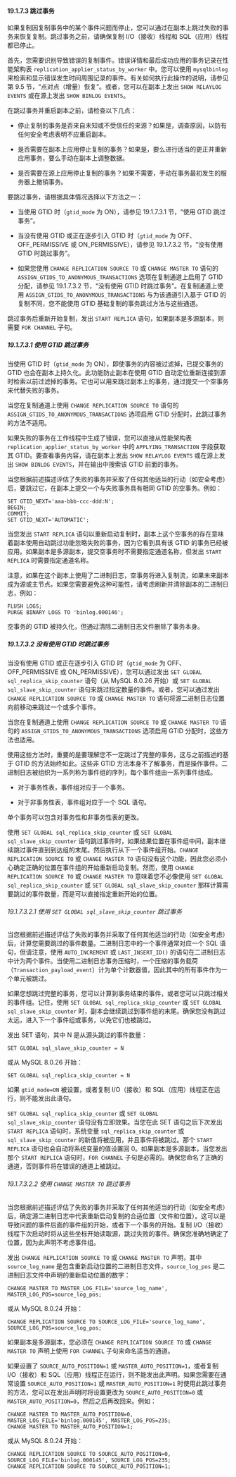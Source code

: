 #### 19.1.7.3 跳过事务

如果复制因复制事务中的某个事件问题而停止，您可以通过在副本上跳过失败的事务来恢复复制。跳过事务之前，请确保复制 I/O（接收）线程和 SQL（应用）线程都已停止。

首先，您需要识别导致错误的复制事件。错误详情和最后成功应用的事务记录在性能架构表 `replication_applier_status_by_worker` 中。您可以使用 `mysqlbinlog` 来检索和显示错误发生时间周围记录的事件。有关如何执行此操作的说明，请参见第 9.5 节，“点对点（增量）恢复”。或者，您可以在副本上发出 `SHOW RELAYLOG EVENTS` 或在源上发出 `SHOW BINLOG EVENTS`。

在跳过事务并重启副本之前，请检查以下几点：

- 停止复制的事务是否来自未知或不受信任的来源？如果是，调查原因，以防有任何安全考虑表明不应重启副本。

- 是否需要在副本上应用停止复制的事务？如果是，要么进行适当的更正并重新应用事务，要么手动在副本上调整数据。

- 是否需要在源上应用停止复制的事务？如果不需要，手动在事务最初发生的服务器上撤销事务。

要跳过事务，请根据具体情况选择以下方法之一：

- 当使用 GTID 时（`gtid_mode` 为 ON），请参见 19.1.7.3.1 节，“使用 GTID 跳过事务”。

- 当没有使用 GTID 或正在逐步引入 GTID 时（`gtid_mode` 为 OFF、OFF_PERMISSIVE 或 ON_PERMISSIVE），请参见 19.1.7.3.2 节，“没有使用 GTID 时跳过事务”。

- 如果您使用 `CHANGE REPLICATION SOURCE TO` 或 `CHANGE MASTER TO` 语句的 `ASSIGN_GTIDS_TO_ANONYMOUS_TRANSACTIONS` 选项在复制通道上启用了 GTID 分配，请参见 19.1.7.3.2 节，“没有使用 GTID 时跳过事务”。在复制通道上使用 `ASSIGN_GTIDS_TO_ANONYMOUS_TRANSACTIONS` 与为该通道引入基于 GTID 的复制不同，您不能使用 GTID 基础复制的事务跳过方法与这些通道。

跳过事务后重新开始复制，发出 `START REPLICA` 语句，如果副本是多源副本，则需要 `FOR CHANNEL` 子句。

##### 19.1.7.3.1 使用 GTID 跳过事务

当使用 GTID 时（`gtid_mode` 为 ON），即使事务的内容被过滤掉，已提交事务的 GTID 也会在副本上持久化。此功能防止副本在使用 GTID 自动定位重新连接到源时检索以前过滤掉的事务。它也可以用来跳过副本上的事务，通过提交一个空事务来代替失败的事务。

当您在复制通道上使用 `CHANGE REPLICATION SOURCE TO` 语句的 `ASSIGN_GTIDS_TO_ANONYMOUS_TRANSACTIONS` 选项启用 GTID 分配时，此跳过事务的方法不适用。

如果失败的事务在工作线程中生成了错误，您可以直接从性能架构表 `replication_applier_status_by_worker` 中的 `APPLYING_TRANSACTION` 字段获取其 GTID。要查看事务内容，请在副本上发出 `SHOW RELAYLOG EVENTS` 或在源上发出 `SHOW BINLOG EVENTS`，并在输出中搜索该 GTID 前面的事务。

当您根据前述描述评估了失败的事务并采取了任何其他适当的行动（如安全考虑）后，要跳过它，在副本上提交一个与失败事务具有相同 GTID 的空事务。例如：

```mysql
SET GTID_NEXT='aaa-bbb-ccc-ddd:N';
BEGIN;
COMMIT;
SET GTID_NEXT='AUTOMATIC';
```

当您发出 `START REPLICA` 语句以重新启动复制时，副本上这个空事务的存在意味着副本使用自动跳过功能忽略失败的事务，因为它看到具有该 GTID 的事务已经被应用。如果副本是多源副本，提交空事务时不需要指定通道名称，但发出 `START REPLICA` 时需要指定通道名称。

注意，如果在这个副本上使用了二进制日志，空事务将进入复制流，如果未来副本成为源或主节点。如果您需要避免这种可能性，请考虑刷新并清除副本的二进制日志，例如：

```mysql
FLUSH LOGS;
PURGE BINARY LOGS TO 'binlog.000146';
```

空事务的 GTID 被持久化，但通过清除二进制日志文件删除了事务本身。

##### 19.1.7.3.2 没有使用 GTID 时跳过事务

当没有使用 GTID 或正在逐步引入 GTID 时（`gtid_mode` 为 OFF、OFF_PERMISSIVE 或 ON_PERMISSIVE），您可以通过发出 `SET GLOBAL sql_replica_skip_counter` 语句（从 MySQL 8.0.26 开始）或 `SET GLOBAL sql_slave_skip_counter` 语句来跳过指定数量的事件。或者，您可以通过发出 `CHANGE REPLICATION SOURCE TO` 或 `CHANGE MASTER TO` 语句将源二进制日志位置向前移动来跳过一个或多个事件。

当您在复制通道上使用 `CHANGE REPLICATION SOURCE TO` 或 `CHANGE MASTER TO` 语句的 `ASSIGN_GTIDS_TO_ANONYMOUS_TRANSACTIONS` 选项启用 GTID 分配时，这些方法也适用。

使用这些方法时，重要的是要理解您不一定跳过了完整的事务，这与之前描述的基于 GTID 的方法始终如此。这些非 GTID 方法本身不了解事务，而是操作事件。二进制日志被组织为一系列称为事件组的序列，每个事件组由一系列事件组成。

- 对于事务性表，事件组对应于一个事务。

- 对于非事务性表，事件组对应于一个 SQL 语句。


单个事务可以包含对事务性和非事务性表的更改。

使用 `SET GLOBAL sql_replica_skip_counter` 或 `SET GLOBAL sql_slave_skip_counter` 语句跳过事件时，如果结果位置在事件组中间，副本继续跳过事件直到到达组的末尾。然后执行从下一个事件组开始。`CHANGE REPLICATION SOURCE TO` 或 `CHANGE MASTER TO` 语句没有这个功能，因此您必须小心确定正确的位置在事件组的开始重新启动复制。然而，使用 `CHANGE REPLICATION SOURCE TO` 或 `CHANGE MASTER TO` 意味着您不必像使用 `SET GLOBAL sql_replica_skip_counter` 或 `SET GLOBAL sql_slave_skip_counter` 那样计算需要跳过的事件数量，而是可以直接指定重新开始的位置。

###### 19.1.7.3.2.1 使用 `SET GLOBAL sql_slave_skip_counter` 跳过事务

当您根据前述描述评估了失败的事务并采取了任何其他适当的行动（如安全考虑）后，计算您需要跳过的事件数量。二进制日志中的一个事件通常对应一个 SQL 语句，但请注意，使用 `AUTO_INCREMENT` 或 `LAST_INSERT_ID()` 的语句在二进制日志中计为两个事件。当使用二进制日志事务压缩时，一个压缩的事务载荷（`Transaction_payload_event`）计为单个计数器值，因此其中的所有事件作为一个单元被跳过。

如果您想跳过完整的事务，您可以计算到事务结束的事件，或者您可以只跳过相关的事件组。记住，使用 `SET GLOBAL sql_replica_skip_counter` 或 `SET GLOBAL sql_slave_skip_counter` 时，副本会继续跳过到事件组的末尾。确保您没有跳过太远，进入下一个事件组或事务，以免它们也被跳过。

发出 SET 语句，其中 N 是从源头跳过的事件数量：

```mysql
SET GLOBAL sql_slave_skip_counter = N
```

或从 MySQL 8.0.26 开始：
```mysql
SET GLOBAL sql_replica_skip_counter = N
```
如果 `gtid_mode=ON` 被设置，或者复制 I/O（接收）和 SQL（应用）线程正在运行，则不能发出此语句。

`SET GLOBAL sql_replica_skip_counter` 或 `SET GLOBAL sql_slave_skip_counter` 语句没有立即效果。当您在此 SET 语句之后下次发出 `START REPLICA` 语句时，系统变量 `sql_replica_skip_counter` 或 `sql_slave_skip_counter` 的新值将被应用，并且事件将被跳过。那个 `START REPLICA` 语句也会自动将系统变量的值设置回 0。如果副本是多源副本，当您发出那个 `START REPLICA` 语句时，`FOR CHANNEL` 子句是必需的。确保您命名了正确的通道，否则事件将在错误的通道上被跳过。

###### 19.1.7.3.2.2 使用 `CHANGE MASTER TO` 跳过事务

当您根据前述描述评估了失败的事务并采取了任何其他适当的行动（如安全考虑）后，确定源二进制日志中代表重新启动复制的合适位置（文件和位置）。这可以是导致问题的事件后面的事件组的开始，或者下一个事务的开始。复制 I/O（接收）线程下次启动时将从这些坐标开始读取源，跳过失败的事件。确保您准确地确定了位置，因为此声明不考虑事件组。

发出 `CHANGE REPLICATION SOURCE TO` 或 `CHANGE MASTER TO` 声明，其中 `source_log_name` 是包含重新启动位置的二进制日志文件，`source_log_pos` 是二进制日志文件中声明的重新启动位置的数字：

```mysql
CHANGE MASTER TO MASTER_LOG_FILE='source_log_name', MASTER_LOG_POS=source_log_pos;
```

或从 MySQL 8.0.24 开始：
```mysql
CHANGE REPLICATION SOURCE TO SOURCE_LOG_FILE='source_log_name', SOURCE_LOG_POS=source_log_pos;
```
如果副本是多源副本，您必须在 `CHANGE REPLICATION SOURCE TO` 或 `CHANGE MASTER TO` 声明上使用 `FOR CHANNEL` 子句来命名适当的通道。

如果设置了 `SOURCE_AUTO_POSITION=1` 或 `MASTER_AUTO_POSITION=1`，或者复制 I/O（接收）和 SQL（应用）线程正在运行，则不能发出此声明。如果您需要在通常设置 `SOURCE_AUTO_POSITION=1` 或 `MASTER_AUTO_POSITION=1` 时使用此跳过事务的方法，您可以在发出声明时将设置更改为 `SOURCE_AUTO_POSITION=0` 或 `MASTER_AUTO_POSITION=0`，然后之后再改回来。例如：

```mysql
CHANGE MASTER TO MASTER_AUTO_POSITION=0, MASTER_LOG_FILE='binlog.000145', MASTER_LOG_POS=235;
CHANGE MASTER TO MASTER_AUTO_POSITION=1;
```

或从 MySQL 8.0.24 开始：

```mysql
CHANGE REPLICATION SOURCE TO SOURCE_AUTO_POSITION=0, SOURCE_LOG_FILE='binlog.000145', SOURCE_LOG_POS=235;
CHANGE REPLICATION SOURCE TO SOURCE_AUTO_POSITION=1;
```
